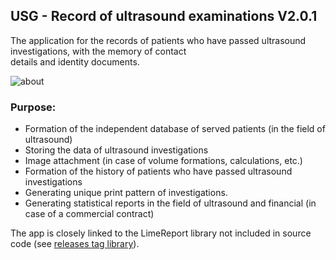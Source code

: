 ## USG - Record of ultrasound examinations V2.0.1
The application for the records of patients who have passed ultrasound investigations, with the memory of contact   
details and identity documents. 

![about](https://github.com/debalex77/USG/assets/148941267/6c4969d8-d5b9-4897-9847-90b426d7d4e3)  

### Purpose:  
* Formation of the independent database of served patients (in the field of ultrasound)  
* Storing the data of ultrasound investigations  
* Image attachment (in case of volume formations, calculations, etc.)
* Formation of the history of patients who have passed ultrasound investigations
* Generating unique print pattern of investigations.
* Generating statistical reports in the field of ultrasound and financial (in case of a commercial contract)

The app is closely linked to the LimeReport library not included in source code (see [releases tag library](https://github.com/debalex77/USG/releases/tag/library)).  

